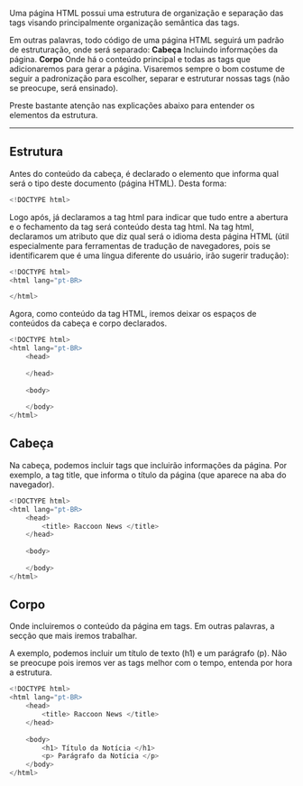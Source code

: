 Uma página HTML possui uma estrutura de organização e separação das tags visando principalmente organização semântica das tags.

Em outras palavras, todo código de uma página HTML seguirá um padrão de estruturação, onde será separado:
**Cabeça**
	Incluindo informações da página.
**Corpo**
	Onde há o conteúdo principal e todas as tags que adicionaremos para gerar a página.
	Visaremos sempre o bom costume de seguir a padronização para escolher, separar e estruturar nossas tags (não se preocupe, será ensinado).

Preste bastante atenção nas explicações abaixo para entender os elementos da estrutura.

---
## Estrutura
Antes do conteúdo da cabeça, é declarado o elemento que informa qual será o tipo deste documento (página HTML). Desta forma:
```C
<!DOCTYPE html>
```

Logo após, já declaramos a tag html para indicar que tudo entre a abertura e o fechamento da tag será conteúdo desta tag html.
Na tag html, declaramos um atributo que diz qual será o idioma desta página HTML (útil especialmente para ferramentas de tradução de navegadores, pois se identificarem que é uma língua diferente do usuário, irão sugerir tradução):
```c
<!DOCTYPE html>
<html lang="pt-BR>

</html>
```

Agora, como conteúdo da tag HTML, iremos deixar os espaços de conteúdos da cabeça e corpo declarados.
```C
<!DOCTYPE html>
<html lang="pt-BR>
	<head>
	
	</head>
	
	<body>
	
	</body>
</html>
```

## Cabeça
Na cabeça, podemos incluir tags que incluirão informações da página.
Por exemplo, a tag title, que informa o título da página (que aparece na aba do navegador).
```C
<!DOCTYPE html>
<html lang="pt-BR>
	<head>
		<title> Raccoon News </title>
	</head>
	
	<body>
	
	</body>
</html>
```

## Corpo
Onde incluiremos o conteúdo da página em tags. Em outras palavras, a secção que mais iremos trabalhar.

A exemplo, podemos incluir um título de texto (h1) e um parágrafo (p). Não se preocupe pois iremos ver as tags melhor com o tempo, entenda por hora a estrutura.
```C
<!DOCTYPE html>
<html lang="pt-BR>
	<head>
		<title> Raccoon News </title>
	</head>
	
	<body>
		<h1> Título da Notícia </h1>
		<p> Parágrafo da Notícia </p>
	</body>
</html>
```